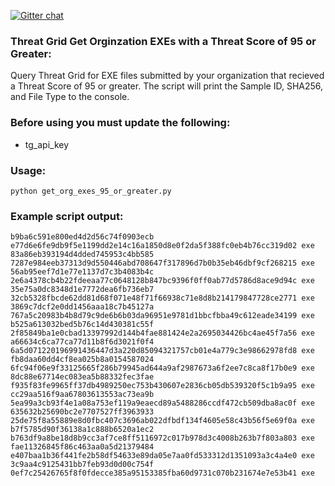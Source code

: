 [![Gitter chat](https://img.shields.io/badge/gitter-join%20chat-brightgreen.svg)](https://gitter.im/CiscoSecurity/Threat-Grid "Gitter chat")

### Threat Grid Get Orginzation EXEs with a Threat Score of 95 or Greater:
Query Threat Grid for EXE files submitted by your organization that recieved a Threat Score of 95 or greater. The script will print the Sample ID, SHA256, and File Type to the console.

### Before using you must update the following:
- tg_api_key

### Usage:
```
python get_org_exes_95_or_greater.py
```

### Example script output:
```
b9ba6c591e800ed4d2d56c74f0903ecb e77d6e6fe9db9f5e1199dd2e14c16a1850d8e0f2da5f388fc0eb4b76cc319d02 exe
83a86eb393194d4dded745953c4bb585 7287e984eeb37313d9d550446abd708647f317896d7b0b35eb46dbf9cf268215 exe
56ab95eef7d1e77e1137d7c3b4083b4c 2e6a4378cb4b22fdeeaa77c0648128b847bc9396f0ff0ab77d5786d8ace9d94c exe
35e75a0dc8348d1e7772dea6fb736eb7 32cb5328fbcde62dd81d68f071e48f71f66938c71e8d8b214179847728ce2771 exe
3869c7dcf2e0dd1456aaa18c7b45127a 767a5c20983b4b8d79c9de6b6b03da96951e9781d1bbcfbba49c612eade34199 exe
b525a613032bed5b76c14d430381c55f 2f85849ba1e0cbad13397992d144b4fae881424e2a2695034426bc4ae45f7a56 exe
a66634c6ca77ca77d11b8f6d3021f0f4 6a5d071220196991436447d3a220d85094321757cb01e4a779c3e98662978fd8 exe
fb8daa60dd4cf8ea025b8a0154587024 6fc94f06e9f33125665f286b79945ad644a9af2987673a6f2ee7c8ca8f17b0e9 exe
8dc88e67714ec083ea5b88332fec3fae f935f83fe9965ff37db4989250ec753b430607e2836cb05db539320f5c1b9a95 exe
cc29aa516f9aa67803613553ac73ea9b 5ea99a3cb93f4e1a08a753ef119a9eaecd89a5488286ccdf472cb509dba8ac0f exe
635632b25690bc2e7707527ff3963933 25de75f8a55889e8d0fbc407c3696ab022dfbdf134f4605e58c43b56f5e69f0a exe
b7f5785d90f36138a1c888b6520a1ec2 b763df9a8be18d8b9cc3af7ce8ff5116972c017b978d3c4008b263b7f803a803 exe
fae11326845f86c463aa0a5d21379484 e407baa1b36f441fe2b58df54633e89da05e7aa0fd533312d1351093a3c4a4e0 exe
3c9aa4c9125431bb7feb93d0d00c754f 0ef7c25426765f8f0fdecce385a95153385fba60d9731c070b231674e7e53b41 exe
```
